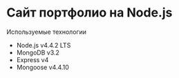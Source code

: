 # Сайт портфолио на Node.js

Используемые технологии

  - Node.js v4.4.2 LTS
  - MongoDB v3.2
  - Express v4
  - Mongoose v4.4.10





